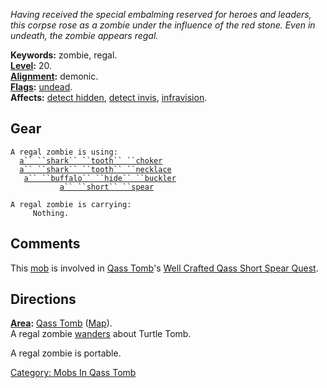 *Having received the special embalming reserved for heroes and leaders,
this corpse rose as a zombie under the influence of the red stone. Even
in undeath, the zombie appears regal.*

**Keywords:** zombie, regal.  
**[Level](Level.md "wikilink"):** 20.  
**[Alignment](Alignment.md "wikilink"):** demonic.  
**[Flags](:Category:_Mob_Types.md "wikilink"):**
[undead](Undead_Mobs.md "wikilink").  
**Affects:** [detect hidden](Detect_Hidden.md "wikilink"), [detect
invis](Detect_Invis.md "wikilink"),
[infravision](Infravision.md "wikilink").  

## Gear

`A regal zombie is using:`  
<worn around neck>`  `[`a`` ``shark`` ``tooth`` ``choker`](Shark_Tooth_Choker.md "wikilink")  
<worn around neck>`  `[`a`` ``shark`` ``tooth`` ``necklace`](Shark_Tooth_Necklace.md "wikilink")  
<held in offhand>`   `[`a`` ``buffalo`` ``hide`` ``buckler`](Buffalo_Hide_Buckler.md "wikilink")  
<wielded>`           `[`a`` ``short`` ``spear`](Short_Spear_(Qass).md "wikilink")

`A regal zombie is carrying:`  
`     Nothing.`

## Comments

This [mob](:Category:_Mobs.md "wikilink") is involved in [Qass
Tomb](:Category:_Qass_Tomb.md "wikilink")'s [Well Crafted Qass Short
Spear Quest](Well_Crafted_Qass_Short_Spear_Quest.md "wikilink").

## Directions

**[Area](:Category:_Areas.md "wikilink"):** [Qass
Tomb](:Category:_Qass_Tomb.md "wikilink")
([Map](Qass_Tomb_Map.md "wikilink")).  
A regal zombie [wanders](Wandering_Mobs.md "wikilink") about Turtle
Tomb.

A regal zombie is portable.

[Category: Mobs In Qass Tomb](Category:_Mobs_In_Qass_Tomb "wikilink")
